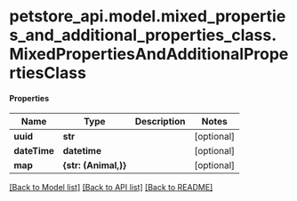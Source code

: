 # petstore_api.model.mixed_properties_and_additional_properties_class.MixedPropertiesAndAdditionalPropertiesClass

#### Properties
Name | Type | Description | Notes
------------ | ------------- | ------------- | -------------
**uuid** | **str** |  | [optional] 
**dateTime** | **datetime** |  | [optional] 
**map** | **{str: (Animal,)}** |  | [optional] 

[[Back to Model list]](../../README.md#documentation-for-models) [[Back to API list]](../../README.md#documentation-for-api-endpoints) [[Back to README]](../../README.md)

